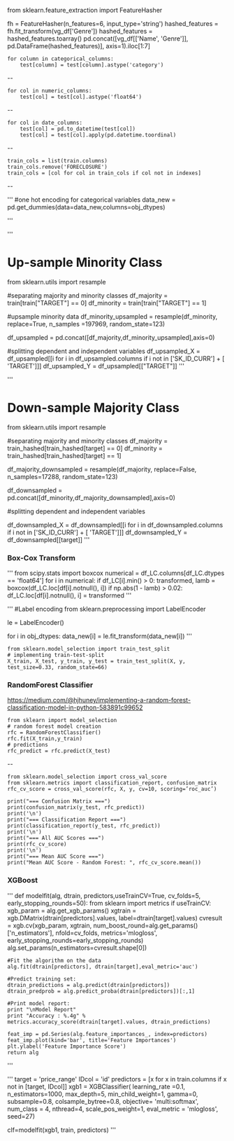 from sklearn.feature_extraction import FeatureHasher

fh = FeatureHasher(n_features=6, input_type='string')
hashed_features = fh.fit_transform(vg_df['Genre'])
hashed_features = hashed_features.toarray()
pd.concat([vg_df[['Name', 'Genre']], pd.DataFrame(hashed_features)], 
          axis=1).iloc[1:7]																																																	

    for column in categorical_columns:
        test[column] = test[column].astype('category')
--

    for col in numeric_columns:
        test[col] = test[col].astype('float64')
--

    for col in date_columns:
        test[col] = pd.to_datetime(test[col])
        test[col] = test[col].apply(pd.datetime.toordinal)
--

    train_cols = list(train.columns)
    train_cols.remove('FORECLOSURE')
    train_cols = [col for col in train_cols if col not in indexes]

--

'''
#one hot encoding for categorical variables
data_new = pd.get_dummies(data=data_new,columns=obj_dtypes)

'''

'''
# Up-sample Minority Class
from sklearn.utils import resample

#separating majority and minority classes
df_majority = train[train["TARGET"] == 0]
df_minority = train[train["TARGET"] == 1]

#upsample minority data
df_minority_upsampled = resample(df_minority,
                                 replace=True,
                                 n_samples =197969,
                                 random_state=123)

df_upsampled = pd.concat([df_majority,df_minority_upsampled],axis=0)

#splitting dependent and independent variables
df_upsampled_X = df_upsampled[[i for i in df_upsampled.columns if i not in ['SK_ID_CURR'] + [ 'TARGET']]]
df_upsampled_Y = df_upsampled[["TARGET"]]
'''

'''
# Down-sample Majority Class
from sklearn.utils import resample

#separating majority and minority classes
df_majority = train_hashed[train_hashed[target] == 0]
df_minority = train_hashed[train_hashed[target] == 1]

df_majority_downsampled = resample(df_majority,
                                   replace=False,
                                   n_samples=17288,
                                   random_state=123)

df_downsampled = pd.concat([df_minority,df_majority_downsampled],axis=0)

#splitting dependent and independent variables

df_downsampled_X = df_downsampled[[i for i in df_downsampled.columns if i not in ['SK_ID_CURR'] + [ 'TARGET']]]
df_downsampled_Y = df_downsampled[[target]]
'''


### Box-Cox Transform
'''
from scipy.stats import boxcox
numerical = df_LC.columns[df_LC.dtypes == 'float64']
for i in numerical:
    if df_LC[i].min() > 0:
        transformed, lamb = boxcox(df_LC.loc[df[i].notnull(), i])
        if np.abs(1 - lamb) > 0.02:
            df_LC.loc[df[i].notnull(), i] = transformed
'''

'''
#Label encoding
from sklearn.preprocessing import LabelEncoder

le = LabelEncoder()

for i in obj_dtypes:
    data_new[i] = le.fit_transform(data_new[i])
'''

    from sklearn.model_selection import train_test_split
    # implementing train-test-split
    X_train, X_test, y_train, y_test = train_test_split(X, y, test_size=0.33, random_state=66)


### RandomForest Classifier

https://medium.com/@hjhuney/implementing-a-random-forest-classification-model-in-python-583891c99652

    from sklearn import model_selection
    # random forest model creation
    rfc = RandomForestClassifier()
    rfc.fit(X_train,y_train)
    # predictions
    rfc_predict = rfc.predict(X_test)
--

    from sklearn.model_selection import cross_val_score
    from sklearn.metrics import classification_report, confusion_matrix
    rfc_cv_score = cross_val_score(rfc, X, y, cv=10, scoring=’roc_auc’)
    
    print("=== Confusion Matrix ===")
    print(confusion_matrix(y_test, rfc_predict))
    print('\n')
    print("=== Classification Report ===")
    print(classification_report(y_test, rfc_predict))
    print('\n')
    print("=== All AUC Scores ===")
    print(rfc_cv_score)
    print('\n')
    print("=== Mean AUC Score ===")
    print("Mean AUC Score - Random Forest: ", rfc_cv_score.mean())
### XGBoost
'''
def modelfit(alg, dtrain, predictors,useTrainCV=True, cv_folds=5, early_stopping_rounds=50):
    from sklearn import metrics
    if useTrainCV:
        xgb_param = alg.get_xgb_params()
        xgtrain = xgb.DMatrix(dtrain[predictors].values, label=dtrain[target].values)
        cvresult = xgb.cv(xgb_param, xgtrain, num_boost_round=alg.get_params()['n_estimators'], nfold=cv_folds,
            metrics='mlogloss', early_stopping_rounds=early_stopping_rounds)
        alg.set_params(n_estimators=cvresult.shape[0])
    
    #Fit the algorithm on the data
    alg.fit(dtrain[predictors], dtrain[target],eval_metric='auc')
        
    #Predict training set:
    dtrain_predictions = alg.predict(dtrain[predictors])
    dtrain_predprob = alg.predict_proba(dtrain[predictors])[:,1]
        
    #Print model report:
    print "\nModel Report"
    print "Accuracy : %.4g" % metrics.accuracy_score(dtrain[target].values, dtrain_predictions)

    feat_imp = pd.Series(alg.feature_importances_, index=predictors)
    feat_imp.plot(kind='bar', title='Feature Importances')
    plt.ylabel('Feature Importance Score')
    return alg
'''

'''
target = 'price_range'
IDcol = 'id'
predictors = [x for x in train.columns if x not in [target, IDcol]]
xgb1 = XGBClassifier(
 learning_rate =0.1,
 n_estimators=1000,
 max_depth=5,
 min_child_weight=1,
 gamma=0,
 subsample=0.8,
 colsample_bytree=0.8,
 objective= 'multi:softmax',
 num_class = 4,
 nthread=4,
 scale_pos_weight=1,
eval_metric = 'mlogloss',
 seed=27)

clf=modelfit(xgb1, train, predictors)
'''

